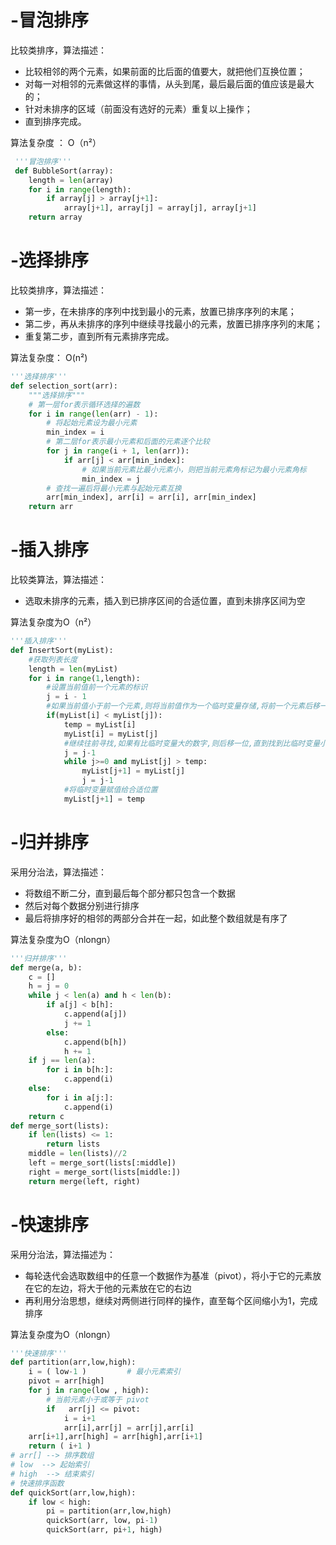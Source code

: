 # -冒泡排序
比较类排序，算法描述：
* 比较相邻的两个元素，如果前面的比后面的值要大，就把他们互换位置；
* 对每一对相邻的元素做这样的事情，从头到尾，最后最后面的值应该是最大的；
* 针对未排序的区域（前面没有选好的元素）重复以上操作；
* 直到排序完成。

 算法复杂度 ： O（n²）
 
``` python
 '''冒泡排序'''
 def BubbleSort(array):
    length = len(array)
    for i in range(length):
        if array[j] > array[j+1]:
            array[j+1], array[j] = array[j], array[j+1]
	return array	
 ```
 
 # -选择排序
 比较类排序，算法描述：
 * 第一步，在未排序的序列中找到最小的元素，放置已排序序列的末尾；
 * 第二步，再从未排序的序列中继续寻找最小的元素，放置已排序序列的末尾；
 * 重复第二步，直到所有元素排序完成。
 
 算法复杂度：  O(n²)
 
```python
'''选择排序'''
def selection_sort(arr):
    """选择排序"""
    # 第一层for表示循环选择的遍数
    for i in range(len(arr) - 1):
        # 将起始元素设为最小元素
        min_index = i
        # 第二层for表示最小元素和后面的元素逐个比较
        for j in range(i + 1, len(arr)):
            if arr[j] < arr[min_index]:
                # 如果当前元素比最小元素小，则把当前元素角标记为最小元素角标
                min_index = j
        # 查找一遍后将最小元素与起始元素互换
        arr[min_index], arr[i] = arr[i], arr[min_index]
    return arr
```

# -插入排序
比较类算法，算法描述：
* 选取未排序的元素，插入到已排序区间的合适位置，直到未排序区间为空

算法复杂度为O（n²）
```python
'''插入排序'''
def InsertSort(myList):
    #获取列表长度
    length = len(myList)
    for i in range(1,length):
        #设置当前值前一个元素的标识
        j = i - 1
        #如果当前值小于前一个元素,则将当前值作为一个临时变量存储,将前一个元素后移一位
        if(myList[i] < myList[j]):
            temp = myList[i]
            myList[i] = myList[j]
            #继续往前寻找,如果有比临时变量大的数字,则后移一位,直到找到比临时变量小的元素或者达到列表第一个元素
            j = j-1
            while j>=0 and myList[j] > temp:
                myList[j+1] = myList[j]
                j = j-1
            #将临时变量赋值给合适位置
            myList[j+1] = temp
```

# -归并排序
采用分治法，算法描述：
* 将数组不断二分，直到最后每个部分都只包含一个数据
* 然后对每个数据分别进行排序
* 最后将排序好的相邻的两部分合并在一起，如此整个数组就是有序了

算法复杂度为O（nlongn）
```python
'''归并排序'''
def merge(a, b):
    c = []
    h = j = 0
    while j < len(a) and h < len(b):
        if a[j] < b[h]:
            c.append(a[j])
            j += 1
        else:
            c.append(b[h])
            h += 1
    if j == len(a):
        for i in b[h:]:
            c.append(i)
    else:
        for i in a[j:]:
            c.append(i)
    return c
def merge_sort(lists):
    if len(lists) <= 1:
        return lists
    middle = len(lists)//2
    left = merge_sort(lists[:middle])
    right = merge_sort(lists[middle:])
    return merge(left, right)
```

# -快速排序
采用分治法，算法描述为：
* 每轮迭代会选取数组中的任意一个数据作为基准（pivot），将小于它的元素放在它的左边，将大于他的元素放在它的右边
* 再利用分治思想，继续对两侧进行同样的操作，直至每个区间缩小为1，完成排序

算法复杂度为O（nlongn）
```python
'''快速排序'''
def partition(arr,low,high): 
    i = ( low-1 )         # 最小元素索引
    pivot = arr[high]     
    for j in range(low , high): 
        # 当前元素小于或等于 pivot 
        if   arr[j] <= pivot: 
            i = i+1 
            arr[i],arr[j] = arr[j],arr[i] 
    arr[i+1],arr[high] = arr[high],arr[i+1] 
    return ( i+1 ) 
# arr[] --> 排序数组
# low  --> 起始索引
# high  --> 结束索引
# 快速排序函数
def quickSort(arr,low,high): 
    if low < high: 
        pi = partition(arr,low,high) 
        quickSort(arr, low, pi-1) 
        quickSort(arr, pi+1, high) 
```
